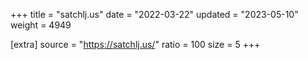 +++
title = "satchlj.us"
date = "2022-03-22"
updated = "2023-05-10"
weight = 4949

[extra]
source = "https://satchlj.us/"
ratio = 100
size = 5
+++
